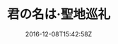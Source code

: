 ---
title: 君の名は·聖地巡礼
draft: false
tags: [rnn, neural network, dl, ml]
category: ML
date: "2016-12-08T15:42:58Z"
cover: "cover1.png"
link: "https://mp.weixin.qq.com/s?__biz=MzI5ODQxMjIzMw==&mid=2247484118&idx=1&sn=cc49951e1a4617ab26d8817e33a3c724&chksm=eca77370dbd0fa664f634c4d16e9a7c7c55769321a17d266bda55c271ac0e3ae6841bbc767bd&mpshare=1&scene=1&srcid=0717WKamtZ3Ssl3KWmkwseJO#rd"
---